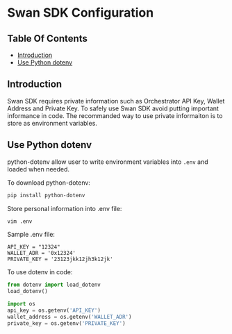 # Swan SDK Configuration<!-- omit in toc -->

## Table Of Contents<!-- omit in toc -->
- [Introduction](#introduction)
- [Use Python dotenv](#use-python-dotenv)

## Introduction
Swan SDK requires private information such as Orchestrator API Key, Wallet Address and Private Key. To safely use Swan SDK avoid putting important informance in code. The recommanded way to use private informaiton is to store as environment variables.

## Use Python dotenv
python-dotenv allow user to write environment variables into `.env` and loaded when needed.

To download python-dotenv:
```bash
pip install python-dotenv
```

Store personal information into .env file:
```bash
vim .env
```

Sample .env file:
```
API_KEY = "12324"
WALLET_ADR = '0x12324' 
PRIVATE_KEY = '23123jkk12jh3k12jk'
```

To use dotenv in code:
```python
from dotenv import load_dotenv
load_dotenv()

import os
api_key = os.getenv('API_KEY')
wallet_address = os.getenv('WALLET_ADR')
private_key = os.getenv('PRIVATE_KEY')
```